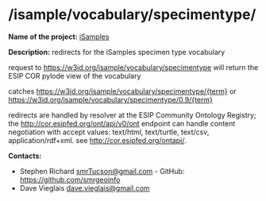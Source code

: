 
# /isample/vocabulary/specimentype/

**Name of the project:** [iSamples](https://isamplesorg.github.io/home/)

**Description:** redirects for the iSamples specimen type vocabulary

request to https://w3id.org/isample/vocabulary/specimentype will return the ESIP COR pylode view of the vocabulary

catches https://w3id.org/isample/vocabulary/specimentype/{term}
or  https://w3id.org/isample/vocabulary/specimentype/0.9/{term}

redirects are handled by resolver at the ESIP Community Ontology Registry; the http://cor.esipfed.org/ont/api/v0/ont endpoint can handle content negotiation with accept values: text/html, text/turtle, text/csv, application/rdf+xml. see http://cor.esipfed.org/ontapi/.


**Contacts:**
* Stephen Richard <smrTucson@gmail.com> - GitHub: https://github.com/smrgeoinfo
* Dave Vieglais <dave.vieglais@gmail.com>  